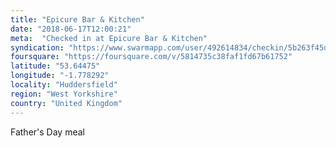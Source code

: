 ```yaml
---
title: "Epicure Bar & Kitchen"
date: "2018-06-17T12:00:21"
meta:  "Checked in at Epicure Bar & Kitchen"
syndication: "https://www.swarmapp.com/user/492614834/checkin/5b263f45d7627e002c7b2a41"
foursquare: "https://foursquare.com/v/5814735c38faf1fd67b61752"
latitude: "53.64475"
longitude: "-1.778292"
locality: "Huddersfield"
region: "West Yorkshire"
country: "United Kingdom"
---
```

Father's Day meal
